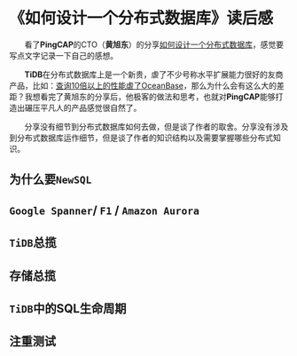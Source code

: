 # 《如何设计一个分布式数据库》读后感

&nbsp;&nbsp;&nbsp;&nbsp;&nbsp;&nbsp;&nbsp;看了**PingCAP**的CTO（**黄旭东**）的分享[如何设计一个分布式数据库](https://www.bilibili.com/video/BV1vs411g7Fd)，感觉要写点文字记录一下自己的感想。

&nbsp;&nbsp;&nbsp;&nbsp;&nbsp;&nbsp;&nbsp;**TiDB**在分布式数据库上是一个新贵，虐了不少号称水平扩展能力很好的友商产品，比如：[查询10倍以上的性能虐了OceanBase](https://blog.csdn.net/jiashiwen/article/details/117803689)，那么为什么会有这么大的差距？我想看完了黄旭东的分享后，他极客的做法和思考，也就对**PingCAP**能够打造出碾压平凡人的产品感觉很自然了。

&nbsp;&nbsp;&nbsp;&nbsp;&nbsp;&nbsp;&nbsp;分享没有细节到分布式数据库如何去做，但是谈了作者的取舍。分享没有涉及到分布式数据库运作细节，但是谈了作者的知识结构以及需要掌握哪些分布式知识。

## 为什么要`NewSQL`

## `Google Spanner`/ `F1` / `Amazon Aurora`

## `TiDB`总揽

## 存储总揽

## `TiDB`中的SQL生命周期

## 注重测试
